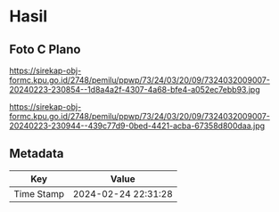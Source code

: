 # Hasil

## Foto C Plano

https://sirekap-obj-formc.kpu.go.id/2748/pemilu/ppwp/73/24/03/20/09/7324032009007-20240223-230854--1d8a4a2f-4307-4a68-bfe4-a052ec7ebb93.jpg

https://sirekap-obj-formc.kpu.go.id/2748/pemilu/ppwp/73/24/03/20/09/7324032009007-20240223-230944--439c77d9-0bed-4421-acba-67358d800daa.jpg


## Metadata

| Key        | Value               |
| ---------- | ------------------- |
| Time Stamp | 2024-02-24 22:31:28 |



